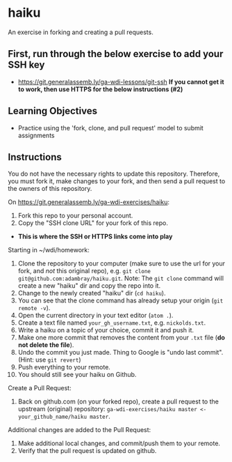 # haiku
An exercise in forking and creating a pull requests.

## First, run through the below exercise to add your SSH key
- https://git.generalassemb.ly/ga-wdi-lessons/git-ssh
**If you cannot get it to work, then use HTTPS for the below instructions (#2)**

## Learning Objectives
- Practice using the 'fork, clone, and pull request' model to submit assignments

## Instructions
You do not have the necessary rights to update this repository.  Therefore, you must fork it, make changes to your fork, and then send a pull request to the owners of this repository.

On https://git.generalassemb.ly/ga-wdi-exercises/haiku:

1. Fork this repo to your personal account.
2. Copy the "SSH clone URL" for your fork of this repo.
* **This is where the SSH or HTTPS links come into play**

Starting in ~/wdi/homework:

1. Clone the repository to your computer (make sure to use the url for your fork, and *not* this original repo), e.g. `git clone git@github.com:adambray/haiku.git`.  Note: The `git clone` command will create a new "haiku" dir and copy the repo into it.
2. Change to the newly created "haiku" dir (`cd haiku`).
3. You can see that the clone command has already setup your origin (`git remote -v`).
4. Open the current directory in your text editor (`atom .`).
5. Create a text file named `your_gh_username.txt`, e.g. `nickolds.txt`.
6. Write a haiku on a topic of your choice, commit it and push it.
7. Make one more commit that removes the content from your `.txt` file (**do not delete the file**). 
8. Undo the commit you just made. Thing to Google is "undo last commit". (Hint: use `git revert`)
9. Push everything to your remote.
10. You should still see your haiku on Github.

Create a Pull Request:

1. Back on github.com (on your forked repo), create a pull request to the upstream (original) repository: `ga-wdi-exercises/haiku master <- your_github_name/haiku master`.

Additional changes are added to the Pull Request:

1. Make additional local changes, and commit/push them to your remote.
2. Verify that the pull request is updated on github.
